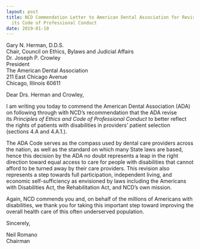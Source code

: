 ```yaml
---
layout: post
title: NCD Commendation Letter to American Dental Association for Revision of
  its Code of Professional Conduct
date: 2019-01-10
---
```

Gary N. Herman, D.D.S.\
Chair, Council on Ethics, Bylaws and Judicial Affairs\
Dr. Joseph P. Crowley\
President\
The American Dental Association\
211 East Chicago Avenue\
Chicago, Illinois 60611

Dear Drs. Herman and Crowley,

I am writing you today to commend the American Dental Association (ADA) on following through with NCD’s recommendation that the ADA revise its *Principles of Ethics and Code of Professional Conduct* to better reflect the rights of patients with disabilities in providers’ patient selection (sections 4.A and 4.A.1.).

The ADA Code serves as the compass used by dental care providers across the nation, as well as the standard on which many State laws are based, hence this decision by the ADA no doubt represents a leap in the right direction toward equal access to care for people with disabilities that cannot afford to be turned away by their care providers. This revision also represents a step towards full participation, independent living, and economic self-sufficiency as envisioned by laws including the Americans with Disabilities Act, the Rehabilitation Act, and NCD’s own mission.

Again, NCD commends you and, on behalf of the millions of Americans with disabilities, we thank you for taking this important step toward improving the overall health care of this often underserved population.

Sincerely,

Neil Romano\
Chairman
